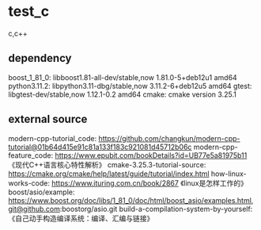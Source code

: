 # test_c

c,c++

##  dependency

boost_1_81_0: libboost1.81-all-dev/stable,now 1.81.0-5+deb12u1 amd64
python3.11.2: libpython3.11-dbg/stable,now 3.11.2-6+deb12u5 amd64
gtest: libgtest-dev/stable,now 1.12.1-0.2 amd64
cmake: cmake version 3.25.1

##  external source

modern-cpp-tutorial_code: https://github.com/changkun/modern-cpp-tutorial@01b64d415e91c81a133f183c921081d45712b06c
modern-cpp-feature_code: https://www.epubit.com/bookDetails?id=UB77e5a81975b11 《现代C++语言核心特性解析》
cmake-3.25.3-tutorial-source: https://cmake.org/cmake/help/latest/guide/tutorial/index.html
how-linux-works-code: https://www.ituring.com.cn/book/2867 《linux是怎样工作的》
boost/asio/example: https://www.boost.org/doc/libs/1_81_0/doc/html/boost_asio/examples.html, git@github.com:boostorg/asio.git
build-a-compilation-system-by-yourself: 《自己动手构造编译系统：编译、汇编与链接》
